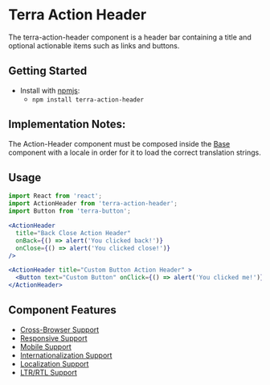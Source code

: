 # Terra Action Header

The terra-action-header component is a header bar containing a title and optional actionable items such as links and buttons.

## Getting Started

- Install with [npmjs](https://www.npmjs.com):
  - `npm install terra-action-header`

## Implementation Notes:
The Action-Header component must be composed inside the [Base][1] component with a locale in order for it to load the correct translation strings.

[1]: https://github.com/cerner/terra-core/tree/master/packages/terra-base/docs

## Usage

```jsx
import React from 'react';
import ActionHeader from 'terra-action-header';
import Button from 'terra-button';

<ActionHeader
  title="Back Close Action Header"
  onBack={() => alert('You clicked back!')}
  onClose={() => alert('You clicked close!')}
/>

<ActionHeader title="Custom Button Action Header" >
  <Button text="Custom Button" onClick={() => alert('You clicked me!')} />
</ActionHeader>
```

## Component Features

 * [Cross-Browser Support](https://github.com/cerner/terra-ui/blob/master/src/terra-dev-site/contributing/ComponentStandards.e.contributing.md#cross-browser-support)
 * [Responsive Support](https://github.com/cerner/terra-ui/blob/master/src/terra-dev-site/contributing/ComponentStandards.e.contributing.md#responsive-support)
 * [Mobile Support](https://github.com/cerner/terra-ui/blob/master/src/terra-dev-site/contributing/ComponentStandards.e.contributing.md#mobile-support)
 * [Internationalization Support](https://github.com/cerner/terra-ui/blob/master/src/terra-dev-site/contributing/ComponentStandards.e.contributing.md#internationalization-i18n-support)
 * [Localization Support](https://github.com/cerner/terra-ui/blob/master/src/terra-dev-site/contributing/ComponentStandards.e.contributing.md#internationalization-i18n-support)
 * [LTR/RTL Support](https://github.com/cerner/terra-ui/blob/master/src/terra-dev-site/contributing/ComponentStandards.e.contributing.md#ltr--rtl-support)
